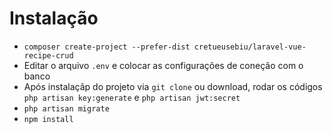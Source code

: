 <h1>Instalação</h1>
<ul>
    <li><code>composer create-project --prefer-dist cretueusebiu/laravel-vue-recipe-crud </code></li>
    <li>Editar o arquivo <code>.env</code> e colocar as configurações de coneção com o banco </li>
    <li>Após instalaçãp do projeto via <code>git clone</code> ou download, rodar os códigos
        <code>php artisan key:generate</code> e <code>php artisan jwt:secret</code></li>
    <li><code>php artisan migrate </code></li>
    <li><code>npm install </code></li>
</ul>
